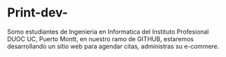 # Print-dev-
Somo estudiantes de Ingenieria en Informatica del Instituto Profesional DUOC UC, Puerto Montt, en nuestro ramo de GITHUB, estaremos desarrollando un sitio web para agendar citas, administras su e-commere.
